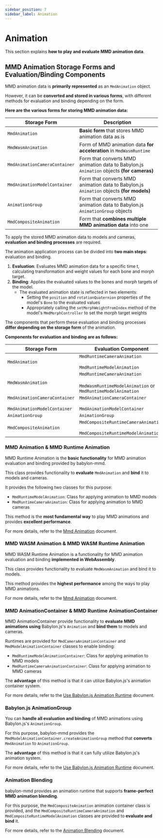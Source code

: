 ```yaml
---
sidebar_position: 7
sidebar_label: Animation
---
```


# Animation

This section explains **how to play and evaluate MMD animation data**.

## **MMD Animation Storage Forms and Evaluation/Binding Components**

MMD animation data is **primarily represented** as an `MmdAnimation` object.

However, it can be **converted and stored in various forms**, with different methods for evaluation and binding depending on the form.

**Here are the various forms for storing MMD animation data:**

| Storage Form | Description |
|---|---|
| `MmdAnimation` | **Basic form** that stores MMD animation data as is |
| `MmdWasmAnimation` | Form of MMD animation data **for acceleration** in `MmdWasmRuntime` |
| `MmdAnimationCameraContainer` | Form that converts MMD animation data to Babylon.js `Animation` objects **(for cameras)** |
| `MmdAnimationModelContainer` | Form that converts MMD animation data to Babylon.js `Animation` objects **(for models)** |
| `AnimationGroup` | Form that converts MMD animation data to Babylon.js `AnimationGroup` objects |
| `MmdCompositeAnimation` | Form that **combines multiple MMD animation data** into one |

To apply the stored MMD animation data to models and cameras, **evaluation and binding processes** are required.

The animation application process can be divided into **two main steps**: evaluation and binding.
1. **Evaluation**: Evaluates MMD animation data for a specific time t, calculating transformation and weight values for each bone and morph target.
2. **Binding**: Applies the evaluated values to the bones and morph targets of the model.
   - The evaluated animation state is reflected in two elements:
     - Setting the `position` and `rotationQuaternion` properties of the model's `Bone` to the evaluated values
     - Appropriately calling the `setMorphWeightFromIndex` method of the model's `MmdMorphController` to set the morph target weights

The components that perform these evaluation and binding processes **differ depending on the storage form** of the animation.

**Components for evaluation and binding are as follows:**

| Storage Form | Evaluation Component | Binding Component |
|---|---|---|
| `MmdAnimation` | `MmdRuntimeCameraAnimation` <br/><br/> `MmdRuntimeModelAnimation` | `MmdRuntimeCameraAnimation` <br/><br/> `MmdRuntimeModelAnimation` |
| `MmdWasmAnimation` | `MmdRuntimeCameraAnimation` <br/><br/> `MmdWasmRuntimeModelAnimation` or `MmdRuntimeModelAnimation` | `MmdRuntimeCameraAnimation` <br/><br/> `MmdWasmRuntimeModelAnimation` or `MmdRuntimeModelAnimation` |
| `MmdAnimationCameraContainer` <br/><br/> `MmdAnimationModelContainer` | `MmdAnimationCameraContainer` <br/><br/> `MmdAnimationModelContainer` | `MmdRuntimeCameraAnimationContainer` <br/><br/> `MmdRuntimeModelAnimationContainer` |
| `AnimationGroup` | `AnimationGroup` | `AnimationGroup` |
| `MmdCompositeAnimation` | `MmdCompositeRuntimeCameraAnimation` <br/><br/> `MmdCompositeRuntimeModelAnimation` | `MmdCompositeRuntimeCameraAnimation` <br/><br/> `MmdCompositeRuntimeModelAnimation` |

### MMD Animation & MMD Runtime Animation

MMD Runtime Animation is the **basic functionality** for MMD animation evaluation and binding provided by babylon-mmd.

This class provides functionality to **evaluate** `MmdAnimation` and **bind** it to models and cameras.

It provides the following two classes for this purpose:
- `MmdRuntimeModelAnimation`: Class for applying animation to MMD models
- `MmdRuntimeCameraAnimation`: Class for applying animation to MMD cameras

This method is the **most fundamental way** to play MMD animations and provides **excellent performance**.

For more details, refer to the [Mmd Animation](./mmd-animation) document.

### MMD WASM Animation & MMD WASM Runtime Animation

MMD WASM Runtime Animation is a functionality for MMD animation evaluation and binding **implemented in WebAssembly**.

This class provides functionality to evaluate `MmdWasmAnimation` and bind it to models.

This method provides the **highest performance** among the ways to play MMD animations.

For more details, refer to the [Mmd Animation](./mmd-animation) document.

### MMD AnimationContainer & MMD Runtime AnimationContainer

MMD AnimationContainer provide functionality to **evaluate MMD animations using** Babylon.js's `Animation` and **bind them** to models and cameras.

Runtimes are provided for `MmdCameraAnimationContainer` and `MmdModelAnimationContainer` classes to enable binding:
- `MmdRuntimeModelAnimationContainer`: Class for applying animation to MMD models
- `MmdRuntimeCameraAnimationContainer`: Class for applying animation to MMD cameras

The **advantage** of this method is that it can utilize Babylon.js's animation container system.

For more details, refer to the [Use Babylon.js Animation Runtime](./use-babylonjs-animation-runtime) document.

### Babylon.js AnimationGroup

You can **handle all evaluation and binding** of MMD animations using Babylon.js's `AnimationGroup`.

For this purpose, babylon-mmd provides the `MmdModelAnimationContainer.createAnimationGroup` method that **converts** `MmdAnimation` to `AnimationGroup`.

The **advantage** of this method is that it can fully utilize Babylon.js's animation system.

For more details, refer to the [Use Babylon.js Animation Runtime](./use-babylonjs-animation-runtime) document.

### Animation Blending

babylon-mmd provides an animation runtime that supports **frame-perfect MMD animation blending**.

For this purpose, the `MmdCompositeAnimation` animation container class is provided, and the `MmdCompositeRuntimeCameraAnimation` and `MmdCompositeRuntimeModelAnimation` classes are provided to **evaluate and bind** it.

For more details, refer to the [Animation Blending](./animation-blending) document.
